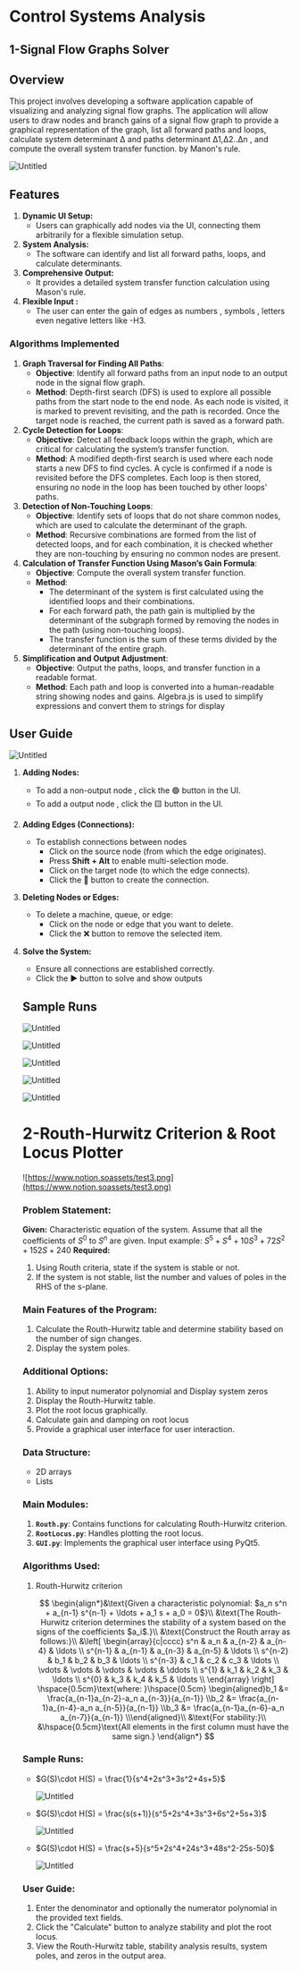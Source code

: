 # Control Systems Analysis

## 1-Signal Flow Graphs Solver

## **Overview**


This project involves developing a software application capable of visualizing and analyzing signal flow graphs. The application will allow users to draw nodes and branch gains of a signal flow graph to provide a graphical representation of the graph, list all forward paths and loops, calculate system determinant Δ and paths determinant Δ1,Δ2..Δn , and compute the overall system transfer function. by Manon's rule.

![Untitled](assets/Untitled.png)

## **Features**



1. **Dynamic UI Setup:**
    - Users can graphically add nodes via the UI, connecting them arbitrarily for a flexible simulation setup.
2. **System Analysis:**
    - The software can identify and list all forward paths, loops, and calculate determinants.
3. **Comprehensive Output:**
    - It provides a detailed system transfer function calculation using Mason's rule.
4. **Flexible Input :**
    - The user can enter the gain of edges as numbers , symbols , letters even negative letters like -H3.

### **Algorithms Implemented**



1. **Graph Traversal for Finding All Paths**:
    - **Objective**: Identify all forward paths from an input node to an output node in the signal flow graph.
    - **Method**: Depth-first search (DFS) is used to explore all possible paths from the start node to the end node. As each node is visited, it is marked to prevent revisiting, and the path is recorded. Once the target node is reached, the current path is saved as a forward path.
2. **Cycle Detection for Loops**:
    - **Objective**: Detect all feedback loops within the graph, which are critical for calculating the system’s transfer function.
    - **Method**: A modified depth-first search is used where each node starts a new DFS to find cycles. A cycle is confirmed if a node is revisited before the DFS completes. Each loop is then stored, ensuring no node in the loop has been touched by other loops' paths.
3. **Detection of Non-Touching Loops**:
    - **Objective**: Identify sets of loops that do not share common nodes, which are used to calculate the determinant of the graph.
    - **Method**: Recursive combinations are formed from the list of detected loops, and for each combination, it is checked whether they are non-touching by ensuring no common nodes are present.
4. **Calculation of Transfer Function Using Mason’s Gain Formula**:
    - **Objective**: Compute the overall system transfer function.
    - **Method**:
        - The determinant of the system is first calculated using the identified loops and their combinations.
        - For each forward path, the path gain is multiplied by the determinant of the subgraph formed by removing the nodes in the path (using non-touching loops).
        - The transfer function is the sum of these terms divided by the determinant of the entire graph.
5. **Simplification and Output Adjustment**:
    - **Objective**: Output the paths, loops, and transfer function in a readable format.
    - **Method**: Each path and loop is converted into a human-readable string showing nodes and gains. Algebra.js is used to simplify expressions and convert them to strings for display

## User Guide



![Untitled](assets/Untitled%201.png)

1. **Adding Nodes:**
    - To add a non-output node , click the 🟢 button in the UI.
    - To add a output node , click the 🟨 button in the UI.
2. **Adding Edges (Connections):**
    - To establish connections between nodes
        - Click on the source node (from which the edge originates).
        - Press **Shift + Alt** to enable multi-selection mode.
        - Click on the target node (to which the edge connects).
        - Click the 🔗 button to create the connection.
3. **Deleting Nodes or Edges:**
    - To delete a machine, queue, or edge:
        - Click on the node or edge that you want to delete.
        - Click the ❌ button to remove the selected item.
4. **Solve the System:**
    - Ensure all connections are established correctly.
    - Click the ▶️ button to solve and show outputs
    
    ## Sample Runs
    
    ![Untitled](assets/Untitled%202.png)
    
    ![Untitled](assets/Untitled.png)
    
    ![Untitled](assets/Untitled%203.png)
    
    ![Untitled](assets/Untitled%204.png)
    
    ![Untitled](assets/Untitled%205.png)
    
    # 2-Routh-Hurwitz Criterion & Root Locus Plotter
    
    ![https://www.notion.soassets/test3.png](https://www.notion.soassets/test3.png)
    
    ### **Problem Statement:**
    
    **Given:**
    Characteristic equation of the system. Assume that all the coefficients of $S^0$  to $S^n$ are given.
    Input example: $S^5+S^4+10S^3+72S^2+152S+240$
    **Required:**
    
    1. Using Routh criteria, state if the system is stable or not.
    2. If the system is not stable, list the number and values of poles in the RHS of the s-plane.
    
    ### **Main Features of the Program:**
    
    1. Calculate the Routh-Hurwitz table and determine stability based on the number of sign changes.
    2. Display the system poles.
    
    ### **Additional Options:**
    
    1. Ability to input numerator polynomial and Display system zeros
    2. Display the Routh-Hurwitz table.
    3. Plot the root locus graphically.
    4. Calculate gain and damping on root locus
    5. Provide a graphical user interface for user interaction.
    
    ### **Data Structure:**
    
    - 2D arrays
    - Lists
    
    ### **Main Modules:**
    
    1. **`Routh.py`**: Contains functions for calculating Routh-Hurwitz criterion.
    2. **`RootLocus.py`**: Handles plotting the root locus.
    3. **`GUI.py`**: Implements the graphical user interface using PyQt5.
    
    ### **Algorithms Used:**
    
    1. $\text{Routh-Hurwitz criterion}$
        
        $$
        \begin{align*}&\text{Given a characteristic polynomial: $a_n s^n + a_{n-1} s^{n-1} + \ldots + a_1 s + a_0 = 0$}\\
        &\text{The Routh-Hurwitz criterion determines the stability of a system based on the signs of the coefficients $a_i$.}\\ &\text{Construct the Routh array as follows:}\\
        &\left[
        \begin{array}{c|cccc}
        s^n & a_n & a_{n-2} & a_{n-4} & \ldots \\
        s^{n-1} & a_{n-1} & a_{n-3} & a_{n-5} & \ldots \\
        s^{n-2} & b_1 & b_2 & b_3 & \ldots \\
        s^{n-3} & c_1 & c_2 & c_3 & \ldots \\
        \vdots & \vdots & \vdots & \vdots & \ddots \\
        s^{1} & k_1 & k_2 & k_3 & \ldots \\
        s^{0} & k_3 & k_4 & k_5 & \ldots \\
        \end{array}
        \right]
        \hspace{0.5cm}\text{where: }\hspace{0.5cm}
        \begin{aligned}b_1 &= \frac{a_{n-1}a_{n-2}-a_n a_{n-3}}{a_{n-1}} \\b_2 &= \frac{a_{n-1}a_{n-4}-a_n a_{n-5}}{a_{n-1}} \\b_3 &= \frac{a_{n-1}a_{n-6}-a_n a_{n-7}}{a_{n-1}} \\\end{aligned}\\
        &\text{For stability:}\\
        &\hspace{0.5cm}\text{All elements in the first column must have the same sign.}
        \end{align*}
        $$
        
    
    ### **Sample Runs:**
    
    - $G(S)\cdot H(S) = \frac{1}{s^4+2s^3+3s^2+4s+5}$
        
        ![Untitled](assets/Untitled%206.png)
        
    - $G(S)\cdot H(S) = \frac{s(s+1)}{s^5+2s^4+3s^3+6s^2+5s+3}$
        
        ![Untitled](assets/Untitled%207.png)
        
    - $G(S)\cdot H(S) = \frac{s+5}{s^5+2s^4+24s^3+48s^2-25s-50}$
        
        ![Untitled](assets/Untitled%208.png)
        
    
    ### **User Guide:**
    
    1. Enter the denominator and optionally the numerator polynomial in the provided text fields.
    2. Click the "Calculate" button to analyze stability and plot the root locus.
    3. View the Routh-Hurwitz table, stability analysis results, system poles, and zeros in the output area.
